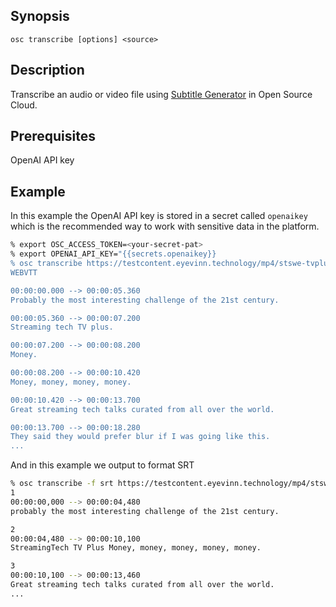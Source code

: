## Synopsis

```
osc transcribe [options] <source>
```

## Description

Transcribe an audio or video file using [Subtitle Generator](https://app.osaas.io/dashboard/service/eyevinn-auto-subtitles) in Open Source Cloud.

## Prerequisites

OpenAI API key

## Example

In this example the OpenAI API key is stored in a secret called `openaikey` which is the recommended way to work with sensitive data in the platform.

```bash
% export OSC_ACCESS_TOKEN=<your-secret-pat>
% export OPENAI_API_KEY="{{secrets.openaikey}}
% osc transcribe https://testcontent.eyevinn.technology/mp4/stswe-tvplus-promo.mp4
WEBVTT

00:00:00.000 --> 00:00:05.360
Probably the most interesting challenge of the 21st century.

00:00:05.360 --> 00:00:07.200
Streaming tech TV plus.

00:00:07.200 --> 00:00:08.200
Money.

00:00:08.200 --> 00:00:10.420
Money, money, money, money.

00:00:10.420 --> 00:00:13.700
Great streaming tech talks curated from all over the world.

00:00:13.700 --> 00:00:18.280
They said they would prefer blur if I was going like this.
...
```

And in this example we output to format SRT

```bash
% osc transcribe -f srt https://testcontent.eyevinn.technology/mp4/stswe-tvplus-promo.mp4
1
00:00:00,000 --> 00:00:04,480
probably the most interesting challenge of the 21st century.

2
00:00:04,480 --> 00:00:10,100
StreamingTech TV Plus Money, money, money, money, money.

3
00:00:10,100 --> 00:00:13,460
Great streaming tech talks curated from all over the world.
...
```
